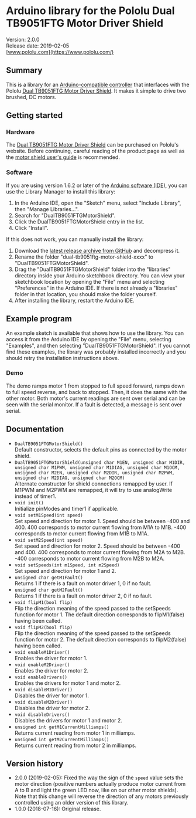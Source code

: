 # Arduino library for the Pololu Dual TB9051FTG Motor Driver Shield

Version: 2.0.0 <br>
Release date: 2019-02-05 <br>
[www.pololu.com](https://www.pololu.com/)

## Summary

This is a library for an
[Arduino-compatible controller](https://www.pololu.com/arduino) that
interfaces with the Pololu
[Dual TB9051FTG Motor Driver Shield](https://www.pololu.com/catalog/product/2520). It
makes it simple to drive two brushed, DC motors.

## Getting started

### Hardware

The
[Dual TB9051FTG Motor Driver Shield](https://www.pololu.com/catalog/product/2520)
can be purchased on Pololu's website. Before continuing, careful
reading of the product page as well as the
[motor shield user's guide](https://www.pololu.com/docs/0J78) is
recommended.

### Software

If you are using version 1.6.2 or later of the
[Arduino software (IDE)](https://www.arduino.cc/en/Main/Software), you can use
the Library Manager to install this library:

1. In the Arduino IDE, open the "Sketch" menu, select "Include Library", then
   "Manage Libraries...".
2. Search for "DualTB9051FTGMotorShield".
3. Click the DualTB9051FTGMotorShield entry in the list.
4. Click "Install".

If this does not work, you can manually install the library:

1. Download the
   [latest release archive from GitHub](https://github.com/pololu/dual-tb9051ftg-motor-shield/releases)
   and decompress it.
2. Rename the folder "dual-tb9051ftg-motor-shield-xxxx" to "DualTB9051FTGMotorShield".
3. Drag the "DualTB9051FTGMotorShield" folder into the "libraries" directory inside your
   Arduino sketchbook directory. You can view your sketchbook location by
   opening the "File" menu and selecting "Preferences" in the Arduino IDE. If
   there is not already a "libraries" folder in that location, you should make
   the folder yourself.
4. After installing the library, restart the Arduino IDE.

## Example program

An example sketch is available that shows how to use the library.  You
can access it from the Arduino IDE by opening the "File" menu,
selecting "Examples", and then selecting "DualTB9051FTGMotorShield".  If
you cannot find these examples, the library was probably installed
incorrectly and you should retry the installation instructions above.


### Demo

The demo ramps motor 1 from stopped to full speed forward, ramps down
to full speed reverse, and back to stopped. Then, it does the same
with the other motor. Both motor's current readings are sent over
serial and can be seen with the serial monitor. If a fault is
detected, a message is sent over serial.

## Documentation

- `DualTB9051FTGMotorShield()` <br> Default constructor, selects the
  default pins as connected by the motor shield.
- `DualTB9051FTGMotorShield(unsigned char M1EN, unsigned char M1DIR,
  unsigned char M1PWM, unsigned char M1DIAG, unsigned char M1OCM,
  unsigned char M2EN, unsigned char M2DIR, unsigned char M2PWM,
  unsigned char M2DIAG, unsigned char M2OCM)` <br>
  Alternate constructor for shield connections remapped by user. If M1PWM
  and M2PWM are remapped, it will try to use analogWrite instead of timer1.
- `void init()` <br> Initialize pinModes and timer1 if applicable.
- `void setM1Speed(int speed)` <br> Set speed and direction for
  motor 1. Speed should be between -400 and 400. 400 corresponds to
  motor current flowing from M1A to M1B. -400 corresponds to motor
  current flowing from M1B to M1A.
- `void setM2Speed(int speed)` <br> Set speed and direction for
  motor 2. Speed should be between -400 and 400. 400 corresponds to
  motor current flowing from M2A to M2B. -400 corresponds to motor
  current flowing from M2B to M2A.
- `void setSpeeds(int m1Speed, int m2Speed)` <br> Set speed and
  direction for motor 1 and 2.
- `unsigned char getM1Fault()` <br> Returns 1 if there is a fault on motor
  driver 1, 0 if no fault.
- `unsigned char getM2Fault()` <br> Returns 1 if there is a fault on motor
  driver 2, 0 if no fault.
- `void flipM1(bool flip)` <br> Flip the direction meaning of the speed
  passed to the setSpeeds function for motor 1. The default direction
  corresponds to flipM1(false) having been called.
- `void flipM2(bool flip)` <br> Flip the direction meaning of the speed
  passed to the setSpeeds function for motor 2. The default direction
  corresponds to flipM2(false) having been called.
- `void enableM1Driver()` <br> Enables the driver for motor 1.
- `void enableM2Driver()` <br> Enables the driver for motor 2.
- `void enableDrivers()` <br> Enables the drivers for motor 1 and
  motor 2.
- `void disableM1Driver()` <br> Disables the driver for motor 1.
- `void disableM2Driver()` <br> Disables the driver for motor 2.
- `void disableDrivers()` <br> Disables the drivers for motor 1 and
  motor 2.
- `unsigned int getM1CurrentMilliamps()` <br> Returns current reading
  from motor 1 in milliamps.
- `unsigned int getM2CurrentMilliamps()` <br> Returns current reading
  from motor 2 in milliamps.

## Version history

* 2.0.0 (2019-02-05): Fixed the way the sign of the `speed` value sets the motor
  direction (positive numbers actually produce motor current from A to B and
  light the green LED now, like on our other motor shields). Note that this
  change will reverse the direction of any motors previously controlled using an
  older version of this library.
* 1.0.0 (2018-07-16): Original release.
